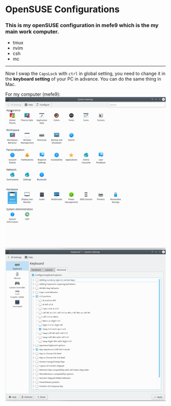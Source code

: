 # OpenSUSE Configurations

### This is my openSUSE configuration in mefe9 which is the my main work computer.

- tmux
- nvim
- csh
- mc
----

Now I swap the `CapsLock` with `ctrl` in global setting, you need to change it in the **keyboard setting** of your PC in advance. You can do the same thing in Mac.  

For my computer (mefe9):  
![1.png](./img/1.png)
![2.png](./img/2.png)
